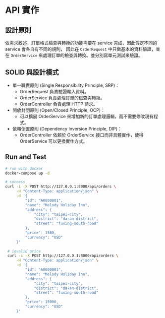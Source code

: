 # API 實作

## 設計原則
依需求敘述，訂單格式檢查與轉換的功能需要在 service 完成，因此假定不同的 service 會各自有不同的規則，
因此在 `OrderRequest` 中只做基本的資料驗證，並在 `OrderService` 來處理訂單的檢查與轉換。並分別寫單元測試來驗證。

## SOLID 與設計模式
* 單一職責原則 (Single Responsibility Principle, SRP)：
    * OrderRequest 負責驗證輸入資料。
    * OrderService 負責處理訂單的檢查與轉換。
    * OrderController 負責處理 HTTP 請求。
* 開放封閉原則 (Open/Closed Principle, OCP)：
    * 可以擴展 OrderService 來增加新的訂單處理邏輯，而不需要修改現有程式。
* 依賴倒置原則 (Dependency Inversion Principle, DIP)：
    * OrderController 依賴於 OrderService 接口而非具體實作，使得 OrderService 可以更換實作方式。

## Run and Test
```bash
# run with docker
docker-compose up -d

# success
curl -i -X POST http://127.0.0.1:8000/api/orders \
     -H "Content-Type: application/json" \
     -d '{
         "id": "A0000001",
         "name": "Melody Holiday Inn",
         "address": {
             "city": "taipei-city",
             "district": "da-an-district",
             "street": "fuxing-south-road"
         },
         "price": 1500,
         "currency": "USD"
     }'
     
 # invalid price
 curl -i -X POST http://127.0.0.1:8000/api/orders \
     -H "Content-Type: application/json" \
     -d '{
         "id": "A0000001",
         "name": "Melody Holiday Inn",
         "address": {
             "city": "taipei-city",
             "district": "da-an-district",
             "street": "fuxing-south-road"
         },
         "price": 15000,
         "currency": "USD"
     }'
```
